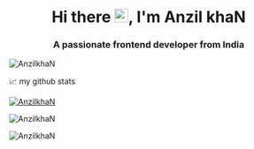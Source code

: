 <!-- ### Hi there <img src="https://media.giphy.com/media/hvRJCLFzcasrR4ia7z/giphy.gif" width="25px">. 

Hi there <img src="https://media.giphy.com/media/hvRJCLFzcasrR4ia7z/giphy.gif" width="25px">,  I'm Anzil khaN. ![](https://visitor-badge.glitch.me/badge?page_id=AnzilkhaN.AnzilkhaN) -->

<h1 align="center">Hi there <img src="https://media.giphy.com/media/hvRJCLFzcasrR4ia7z/giphy.gif" width="25px">, I'm Anzil khaN</h1>
<h3 align="center">A passionate frontend developer from India</h3>

<p align="left"> <img src="https://komarev.com/ghpvc/?username=AnzilkhaN&label=Profile%20views&color=0e75b6&style=flat" alt="AnzilkhaN" /> </p>


<!-- <a href="https://discord.gg/XTW52Kt">
  <img align="left" alt="Abhishek's Discord" width="22px" src="https://raw.githubusercontent.com/peterthehan/peterthehan/master/assets/discord.svg" />
</a>
<a href="https://twitter.com/abhisheknaiidu">
  <img align="left" alt="Abhishek Naidu | Twitter" width="22px" src="https://raw.githubusercontent.com/peterthehan/peterthehan/master/assets/twitter.svg" />
</a>
<a href="https://www.linkedin.com/in/abhisheknaiidu/">
  <img align="left" alt="Abhishek's LinkedIN" width="22px" src="https://raw.githubusercontent.com/peterthehan/peterthehan/master/assets/linkedin.svg" />
</a>
<a href="https://open.spotify.com/user/e90fe4zsndbm6xoe2t7t8kogf?si=WaLKpwvWTle0btle2qPb6g">
  <img align="left" alt="Abhishek's Spotify" width="22px" src="https://raw.githubusercontent.com/peterthehan/peterthehan/master/assets/spotify.svg" />
</a> -->

📈 my github stats 

<p align="left"> <a href="https://github.com/ryo-ma/github-profile-trophy"><img src="https://github-profile-trophy.vercel.app/?username=AnzilkhaN" alt="AnzilkhaN" /></a> </p>

<p align="left"> <img src="https://github-readme-stats.vercel.app/api?username=AnzilkhaN&show_icons=true&theme=gotham" alt="AnzilkhaN" />

<p><img align="left" src="https://github-readme-stats.vercel.app/api/top-langs?username=AnzilkhaN&show_icons=true&locale=en&layout=compact" alt="AnzilkhaN" /></p>

<!--
**AnzilkhaN/AnzilkhaN** is a ✨ _special_ ✨ repository because its `README.md` (this file) appears on your GitHub profile.

Here are some ideas to get you started:

- 🔭 I’m currently working on ...
- 🌱 I’m currently learning ...
- 👯 I’m looking to collaborate on ...
- 🤔 I’m looking for help with ...
- 💬 Ask me about ...
- 📫 How to reach me: ...
- 😄 Pronouns: ...
- ⚡ Fun fact: ...
-->
